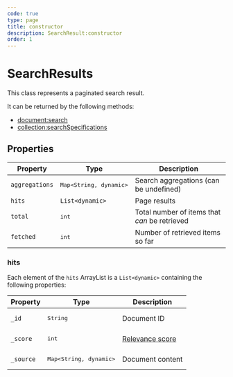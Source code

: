 ```yaml
---
code: true
type: page
title: constructor
description: SearchResult:constructor
order: 1
---
```


# SearchResults

This class represents a paginated search result.  

It can be returned by the following methods:
 - [document:search](/sdk/dart/3/controllers/document/search)
 - [collection:searchSpecifications](/sdk/dart/3/controllers/collection/search-specifications)

## Properties

| Property       | Type                                                    | Description        |
| -------------- | ------------------------------------------------------- | ------------------ |
| `aggregations` | <pre>Map<String, dynamic></pre>            | Search aggregations (can be undefined) |
| `hits`         | `List<dynamic>` | Page results       |
| `total`        | <pre>int</pre>                                      |  Total number of items that _can_ be retrieved |
| `fetched`      | <pre>int</pre>                                      | Number of retrieved items so far   |

### hits

Each element of the `hits` ArrayList is a `List<dynamic>` containing the following properties:

| Property  | Type               | Description            |
| --------- | ------------------ | ---------------------- |
| `_id`     | <pre>String</pre>  | Document ID            |
| `_score`  | <pre>int</pre> | [Relevance score](https://www.elastic.co/guide/en/elasticsearch/guide/current/relevance-intro.html) |
| `_source` | <pre>Map<String, dynamic></pre> | Document content |